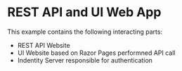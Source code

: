 # REST API and UI Web App

This example contains the following interacting parts:
- REST API Website
- UI Website based on Razor Pages performned API call
- Indentity Server responsible for authentication

